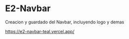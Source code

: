 # E2-Navbar
Creacion y guardado del Navbar, incluyendo logo y demas


https://e2-navbar-teal.vercel.app/
